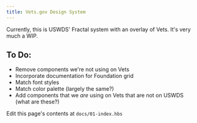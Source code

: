```yaml
---
title: Vets.gov Design System
---
```


Currently, this is USWDS' Fractal system with an overlay of Vets. It's very much a WIP. 

## To Do:

- Remove components we're not using on Vets
- Incorporate documentation for Foundation grid
- Match font styles
- Match color palette (largely the same?)
- Add components that we _are_ using on Vets that are not on USWDS (what are these?)

Edit this page's contents at `docs/01-index.hbs`
